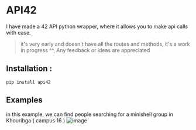 # API42

I have made a 42 API python wrapper, where it allows you to make api calls with ease.

> it's very early and doesn't have all the routes and methods, it's a work in progress ^^, Any feedback or ideas are appreciated

## Installation :  
  ``pip install api42``
  
## Examples

 in this example, we can find people searching for a minishell group in Khouribga ( campus 16 )
 ![image](https://user-images.githubusercontent.com/43254081/220162983-faa5f068-fc0b-4a1c-992b-201a64eba852.png)
